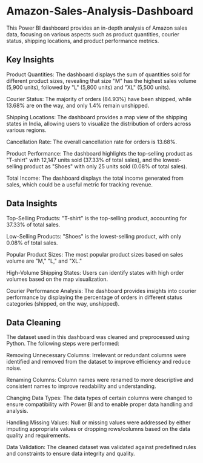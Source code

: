 # Amazon-Sales-Analysis-Dashboard
This Power BI dashboard provides an in-depth analysis of Amazon sales data, focusing on various aspects such as product quantities, courier status, shipping locations, and product performance metrics.

## Key Insights
Product Quantities: The dashboard displays the sum of quantities sold for different product sizes, revealing that size "M" has the highest sales volume (5,900 units), followed by "L" (5,800 units) and "XL" (5,500 units).

Courier Status: The majority of orders (84.93%) have been shipped, while 13.68% are on the way, and only 1.4% remain unshipped.

Shipping Locations: The dashboard provides a map view of the shipping states in India, allowing users to visualize the distribution of orders across various regions.

Cancellation Rate: The overall cancellation rate for orders is 13.68%.

Product Performance: The dashboard highlights the top-selling product as "T-shirt" with 12,147 units sold (37.33% of total sales), and the lowest-selling product as "Shoes" with only 25 units sold (0.08% of total sales).

Total Income: The dashboard displays the total income generated from sales, which could be a useful metric for tracking revenue.

## Data Insights
Top-Selling Products: "T-shirt" is the top-selling product, accounting for 37.33% of total sales.

Low-Selling Products: "Shoes" is the lowest-selling product, with only 0.08% of total sales.

Popular Product Sizes: The most popular product sizes based on sales volume are "M," "L," and "XL."

High-Volume Shipping States: Users can identify states with high order volumes based on the map visualization.

Courier Performance Analysis: The dashboard provides insights into courier performance by displaying the percentage of orders in different status categories (shipped, on the way, unshipped).

## Data Cleaning
The dataset used in this dashboard was cleaned and preprocessed using Python. The following steps were performed:

Removing Unnecessary Columns: Irrelevant or redundant columns were identified and removed from the dataset to improve efficiency and reduce noise.

Renaming Columns: Column names were renamed to more descriptive and consistent names to improve readability and understanding.

Changing Data Types: The data types of certain columns were changed to ensure compatibility with Power BI and to enable proper data handling and analysis.

Handling Missing Values: Null or missing values were addressed by either imputing appropriate values or dropping rows/columns based on the data quality and requirements.

Data Validation: The cleaned dataset was validated against predefined rules and constraints to ensure data integrity and quality.
